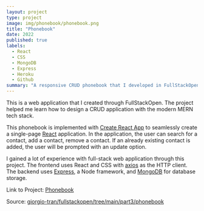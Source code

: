 ```yaml
---
layout: project
type: project
image: img/phonebook/phonebook.png
title: "Phonebook"
date: 2022
published: true
labels:
  - React
  - CSS
  - MongoDB
  - Express
  - Heroku
  - Github
summary: "A responsive CRUD phonebook that I developed in FullStackOpen"
---
```


This is a web application that I created through FullStackOpen. The project helped me learn how to design a CRUD application with the modern MERN tech stack.

This phonebook is implemented with [Create React App](https://create-react-app.dev) to seamlessly create a single-page [React](https://reactjs.org) application. In the application, the user can search for a contact, add a contact, remove a contact. If an already existing contact is added, the user will be prompted with an update option. 

I gained a lot of experience with full-stack web application through this project. The frontend uses React and CSS with [axios](https://axios-http.com) as the HTTP client. The backend uses [Express](https://expressjs.com), a Node framework, and [MongoDB](https://mongodb.com) for database storage. 

<!-- Here is some example code to illustrate Simple Schema use:

{% gist 9defa1fb3f4eb593ba5fa9eacedca960 %} -->
Link to Project: <a href="https://phonebook-fso2022-gt.herokuapp.com/"> Phonebook </a>

Source: <a href="https://github.com/giorgio-tran/fullstackopen/tree/main/part3/phonebook">giorgio-tran/fullstackopen/tree/main/part3/phonebook</a>

